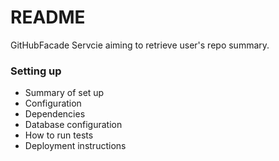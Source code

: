 # README #
GitHubFacade Servcie aiming to retrieve user's repo summary.

### Setting up ###

* Summary of set up
* Configuration
* Dependencies
* Database configuration
* How to run tests
* Deployment instructions